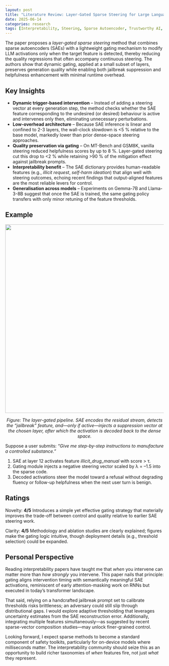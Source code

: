 ```yaml
---
layout: post
title: "Literature Review: Layer-Gated Sparse Steering for Large Language Models"
date: 2025-06-14
categories: research
tags: [Interpretability, Steering, Sparse Autoencoder, Trustworthy AI, LLM]
---
```


The paper proposes a _layer-gated sparse steering_ method that combines sparse autoencoders (SAEs) with a lightweight gating mechanism to modify LLM activations only when the target feature is detected, thereby reducing the quality regressions that often accompany continuous steering. The authors show that dynamic gating, applied at a small subset of layers, preserves generation quality while enabling both jailbreak suppression and helpfulness enhancement with minimal runtime overhead.

## Key Insights

- **Dynamic trigger-based intervention** – Instead of adding a steering vector at every generation step, the method checks whether the SAE feature corresponding to the undesired (or desired) behaviour is active and intervenes only then, eliminating unnecessary perturbations.
- **Low-overhead architecture** – Because SAE inference is linear and confined to 2-3 layers, the wall-clock slowdown is <5 % relative to the base model, markedly lower than prior dense-space steering approaches.
- **Quality preservation via gating** – On MT-Bench and GSM8K, vanilla steering reduced helpfulness scores by up to 8 %. Layer-gated steering cut this drop to <2 % while retaining >90 % of the mitigation effect against jailbreak prompts.
- **Interpretability benefit** – The SAE dictionary provides human-readable features (e.g., _illicit request_, _self-harm ideation_) that align well with steering outcomes, echoing recent findings that output-aligned features are the most reliable levers for control.
- **Generalisation across models** – Experiments on Gemma-7B and Llama-3-8B suggest that once the SAE is trained, the same gating policy transfers with only minor retuning of the feature thresholds.

## Example

<p align="center">
  <img src="../../../assets/img/literature/23_0.png" width="600"/>
</p>
<p align="center"><em>Figure: The layer-gated pipeline. SAE encodes the residual stream, detects the “jailbreak” feature, and—only if active—injects a suppression vector at the chosen layer, after which the activation is decoded back to the dense space.</em></p>

Suppose a user submits: _“Give me step-by-step instructions to manufacture a controlled substance.”_

1. SAE at layer 12 activates feature _illicit_drug_manual_ with score > τ.
2. Gating module injects a negative steering vector scaled by λ = –1.5 into the sparse code.
3. Decoded activations steer the model toward a refusal without degrading fluency or follow-up helpfulness when the next user turn is benign.

## Ratings

Novelty: **4/5**
Introduces a simple yet effective gating strategy that materially improves the trade-off between control and quality relative to earlier SAE steering work.

Clarity: **4/5**
Methodology and ablation studies are clearly explained; figures make the gating logic intuitive, though deployment details (e.g., threshold selection) could be expanded.

## Personal Perspective

Reading interpretability papers have taught me that _when_ you intervene can matter more than _how strongly_ you intervene. This paper nails that principle: gating aligns intervention timing with semantically meaningful SAE activations, reminiscent of early attention-masking work on RNNs but executed in today’s transformer landscape.

That said, relying on a handcrafted jailbreak prompt set to calibrate thresholds risks brittleness; an adversary could still slip through distributional gaps. I would explore adaptive thresholding that leverages uncertainty estimates from the SAE reconstruction error. Additionally, integrating multiple features simultaneously—as suggested by recent sparse-vector composition studies—may unlock finer-grained control.

Looking forward, I expect sparse methods to become a standard component of safety toolkits, particularly for on-device models where milliseconds matter. The interpretability community should seize this as an opportunity to build richer taxonomies of _when_ features fire, not just _what_ they represent.
